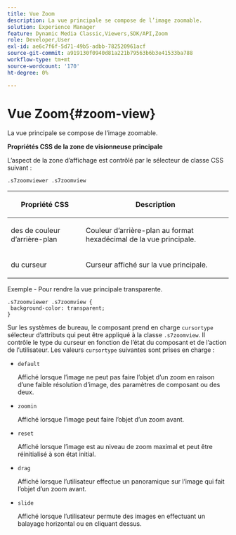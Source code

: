 ```yaml
---
title: Vue Zoom
description: La vue principale se compose de l’image zoomable.
solution: Experience Manager
feature: Dynamic Media Classic,Viewers,SDK/API,Zoom
role: Developer,User
exl-id: ae6c7f6f-5d71-49b5-adbb-782520961acf
source-git-commit: a919130f0940d81a221b79563b6b3e41533ba788
workflow-type: tm+mt
source-wordcount: '170'
ht-degree: 0%

---
```


# Vue Zoom{#zoom-view}

La vue principale se compose de l’image zoomable.

<!--<a id="section_061E550C1C1D4DB2BD663A898895B38C"></a>-->

**Propriétés CSS de la zone de visionneuse principale**

L’aspect de la zone d’affichage est contrôlé par le sélecteur de classe CSS suivant :

```
.s7zoomviewer .s7zoomview
```

<table id="table_94EE3F5BBE4547C0B4943471CEE7EDE4"> 
 <thead> 
  <tr> 
   <th colname="col1" class="entry"> <p> Propriété CSS </p> </th> 
   <th colname="col2" class="entry"> <p>Description </p> </th> 
  </tr> 
 </thead>
 <tbody> 
  <tr> 
   <td colname="col1"> <p> <span class="codeph"> des </span> de couleur d’arrière-plan </p> </td> 
   <td colname="col2"> <p> Couleur d’arrière-plan au format hexadécimal de la vue principale. </p> </td> 
  </tr> 
  <tr> 
   <td colname="col1"> <p> <span class="codeph"> du curseur </span> </p> </td> 
   <td colname="col2"> <p>Curseur affiché sur la vue principale. </p> </td> 
  </tr> 
 </tbody> 
</table>

Exemple - Pour rendre la vue principale transparente.

```
.s7zoomviewer .s7zoomview { 
 background-color: transparent; 
}
```

Sur les systèmes de bureau, le composant prend en charge `cursortype` sélecteur d’attributs qui peut être appliqué à la classe `.s7zoomview`. Il contrôle le type du curseur en fonction de l’état du composant et de l’action de l’utilisateur. Les valeurs `cursortype` suivantes sont prises en charge :

* `default`

  Affiché lorsque l’image ne peut pas faire l’objet d’un zoom en raison d’une faible résolution d’image, des paramètres de composant ou des deux.

* `zoomin`

  Affiché lorsque l’image peut faire l’objet d’un zoom avant.

* `reset`

  Affiché lorsque l’image est au niveau de zoom maximal et peut être réinitialisé à son état initial.

* `drag`

  Affiché lorsque l’utilisateur effectue un panoramique sur l’image qui fait l’objet d’un zoom avant.

* `slide`

  Affiché lorsque l’utilisateur permute des images en effectuant un balayage horizontal ou en cliquant dessus.
